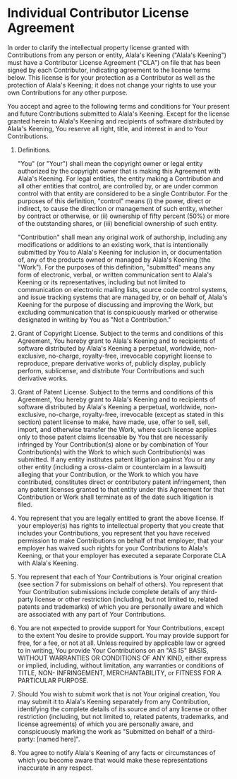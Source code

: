 # Individual Contributor License Agreement

In order to clarify the intellectual property license granted with Contributions from any person or entity, Alala's Keening ("Alala's Keening") must have a Contributor License Agreement ("CLA") on file that has been signed by each Contributor, indicating agreement to the license terms below. This license is for your protection as a Contributor as well as the protection of Alala's Keening; it does not change your rights to use your own Contributions for any other purpose.

You accept and agree to the following terms and conditions for Your present and future Contributions submitted to Alala's Keening. Except for the license granted herein to Alala's Keening and recipients of software distributed by Alala's Keening, You reserve all right, title, and interest in and to Your Contributions.

1. Definitions.

   "You" (or "Your") shall mean the copyright owner or legal entity authorized by the copyright owner that is making this Agreement with Alala's Keening. For legal entities, the entity making a Contribution and all other entities that control, are controlled by, or are under common control with that entity are considered to be a single Contributor. For the purposes of this definition, "control" means (i) the power, direct or indirect, to cause the direction or management of such entity, whether by contract or otherwise, or (ii) ownership of fifty percent (50%) or more of the outstanding shares, or (iii) beneficial ownership of such entity.

   "Contribution" shall mean any original work of authorship, including any modifications or additions to an existing work, that is intentionally submitted by You to Alala's Keening for inclusion in, or documentation of, any of the products owned or managed by Alala's Keening (the "Work"). For the purposes of this definition, "submitted" means any form of electronic, verbal, or written communication sent to Alala's Keening or its representatives, including but not limited to communication on electronic mailing lists, source code control systems, and issue tracking systems that are managed by, or on behalf of, Alala's Keening for the purpose of discussing and improving the Work, but excluding communication that is conspicuously marked or otherwise designated in writing by You as "Not a Contribution."

2. Grant of Copyright License. Subject to the terms and conditions of this Agreement, You hereby grant to Alala's Keening and to recipients of software distributed by Alala's Keening a perpetual, worldwide, non-exclusive, no-charge, royalty-free, irrevocable copyright license to reproduce, prepare derivative works of, publicly display, publicly perform, sublicense, and distribute Your Contributions and such derivative works.

3. Grant of Patent License. Subject to the terms and conditions of this Agreement, You hereby grant to Alala's Keening and to recipients of software distributed by Alala's Keening a perpetual, worldwide, non-exclusive, no-charge, royalty-free, irrevocable (except as stated in this section) patent license to make, have made, use, offer to sell, sell, import, and otherwise transfer the Work, where such license applies only to those patent claims licensable by You that are necessarily infringed by Your Contribution(s) alone or by combination of Your Contribution(s) with the Work to which such Contribution(s) was submitted. If any entity institutes patent litigation against You or any other entity (including a cross-claim or counterclaim in a lawsuit) alleging that your Contribution, or the Work to which you have contributed, constitutes direct or contributory patent infringement, then any patent licenses granted to that entity under this Agreement for that Contribution or Work shall terminate as of the date such litigation is filed.

4. You represent that you are legally entitled to grant the above license. If your employer(s) has rights to intellectual property that you create that includes your Contributions, you represent that you have received permission to make Contributions on behalf of that employer, that your employer has waived such rights for your Contributions to Alala's Keening, or that your employer has executed a separate Corporate CLA with Alala's Keening.

5. You represent that each of Your Contributions is Your original creation (see section 7 for submissions on behalf of others). You represent that Your Contribution submissions include complete details of any third-party license or other restriction (including, but not limited to, related patents and trademarks) of which you are personally aware and which are associated with any part of Your Contributions.

6. You are not expected to provide support for Your Contributions, except to the extent You desire to provide support. You may provide support for free, for a fee, or not at all. Unless required by applicable law or agreed to in writing, You provide Your Contributions on an "AS IS" BASIS, WITHOUT WARRANTIES OR CONDITIONS OF ANY KIND, either express or implied, including, without limitation, any warranties or conditions of TITLE, NON- INFRINGEMENT, MERCHANTABILITY, or FITNESS FOR A PARTICULAR PURPOSE.

7. Should You wish to submit work that is not Your original creation, You may submit it to Alala's Keening separately from any Contribution, identifying the complete details of its source and of any license or other restriction (including, but not limited to, related patents, trademarks, and license agreements) of which you are personally aware, and conspicuously marking the work as "Submitted on behalf of a third-party: [named here]".

8. You agree to notify Alala's Keening of any facts or circumstances of which you become aware that would make these representations inaccurate in any respect.
